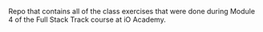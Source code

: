 Repo that contains all of the class exercises that were done during Module 4 of the Full Stack Track course at iO Academy.
